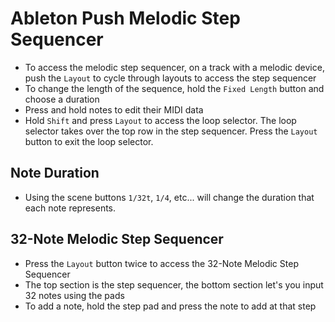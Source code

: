 # Ableton Push Melodic Step Sequencer

- To access the melodic step sequencer, on a track with a melodic device, push the `Layout` to cycle through layouts to access the step sequencer
- To change the length of the sequence, hold the `Fixed Length` button and choose a duration
- Press and hold notes to edit their MIDI data
- Hold `Shift` and press `Layout` to access the loop selector. The loop selector takes over the top row in the step sequencer. Press the `Layout` button to exit the loop selector.

## Note Duration

- Using the scene buttons `1/32t`, `1/4`, etc... will change the duration that each note represents.

## 32-Note Melodic Step Sequencer

- Press the `Layout` button twice to access the 32-Note Melodic Step Sequencer
- The top section is the step sequencer, the bottom section let's you input 32 notes using the pads
- To add a note, hold the step pad and press the note to add at that step

